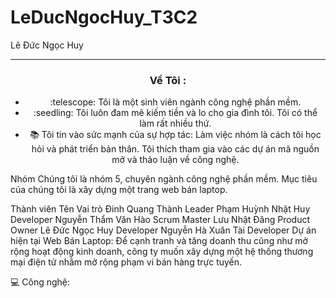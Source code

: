 # LeDucNgocHuy_T3C2
Lê Đức Ngọc Huy

<hr> <div align="center"> <h3> Về Tôi :</h3> <ul> <li>:telescope: Tôi là một sinh viên ngành công nghệ phần mềm.</li> <li>:seedling: Tôi luôn đam mê kiếm tiền và lo cho gia đình tôi. Tôi có thể làm rất nhiều thứ.</li> <li>📚 Tôi tin vào sức mạnh của sự hợp tác: Làm việc nhóm là cách tôi học hỏi và phát triển bản thân. Tôi thích tham gia vào các dự án mã nguồn mở và thảo luận về công nghệ.</li> </ul> </div>
Nhóm
Chúng tôi là nhóm 5, chuyên ngành công nghệ phần mềm. Mục tiêu của chúng tôi là xây dựng một trang web bán laptop.

Thành viên
Tên	Vai trò
Đinh Quang Thành	Leader
Phạm Huỳnh Nhật Huy	Developer
Nguyễn Thẩm Văn Hào	Scrum Master
Lưu Nhật Đăng	Product Owner
Lê Đức Ngọc Huy	Developer
Nguyễn Hà Xuân Tài	Developer
Dự án hiện tại
Web Bán Laptop: Để cạnh tranh và tăng doanh thu cũng như mở rộng hoạt động kinh doanh, công ty muốn xây dựng một hệ thống thương mại điện tử nhằm mở rộng phạm vi bán hàng trực tuyến.
</div>
💻 Công nghệ:
<p align="left">
